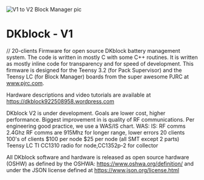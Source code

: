 ![V1 to V2 Block Manager pic](https://user-images.githubusercontent.com/6006120/110375337-b2089c80-8006-11eb-9887-97105ffbceb0.jpg)
# DKblock - V1
// 20-clients
Firmware for open source DKblock battery management system. The code is written in mostly C with some C++ routines. It is written as mostly inline code for transparency and for speed of development. This firmware is designed for the Teensy 3.2 (for Pack Supervisor) and the Teensy LC (for Block Manager) boards from the super awesome PJRC at www.pjrc.com.

Hardware descriptions and video tutorials are available at https://dkblock922508958.wordpress.com

DKblock V2 is under development. 
Goals are lower cost, higher performance. Biggest improvement in is quality of RF communications. Per engineering good practice, we use a WAS/IS chart.
WAS:              IS:
RF comms 2.4Ghz   RF comms are 915Mhz for longer range, lower errors
20 clients        100's of clients
$100 per node     $25 per node (all SMT except 2 parts)
Teensy LC         TI CC1310 radio for node,CC1352p-2 for collector 

All DKblock software and hardware is released as open source hardware (OSHW) as defined by the OSHWA: https://www.oshwa.org/definition/ and under the JSON license defined at https://www.json.org/license.html
